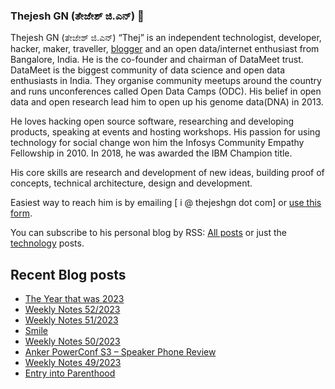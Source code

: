 ### Thejesh GN (ತೇಜೇಶ್ ಜಿ.ಎನ್) 👋

Thejesh GN (ತೇಜೇಶ್ ಜಿ.ಎನ್) “Thej” is an independent technologist, developer, hacker, maker, traveller, [blogger](https://thejeshgn.com/) and an open data/internet enthusiast from Bangalore, India. He is the co-founder and chairman of DataMeet trust. DataMeet is the biggest community of data science and open data enthusiasts in India. They organise community meetups around the country and runs unconferences called Open Data Camps (ODC). His belief in open data and open research lead him to open up his genome data(DNA) in 2013.

He loves hacking open source software, researching and developing products, speaking at events and hosting workshops. His passion for using technology for social change won him the Infosys Community Empathy Fellowship in 2010. In 2018, he was awarded the IBM Champion title.

His core skills are research and development of new ideas, building proof of concepts, technical architecture, design and development.

Easiest way to reach him is by emailing [ i @ thejeshgn dot com] or [use this form](https://thejeshgn.com/contact/).

You can subscribe to his personal blog by RSS: [All posts](https://feeds.thejeshgn.com/thejeshgn) or just the [technology](https://feeds.thejeshgn.com/technology) posts.

## Recent Blog posts
<!-- BLOG-POST-LIST:START -->
- [The Year that was 2023](https://thejeshgn.com/2023/12/31/the-year-that-was-2023/)
- [Weekly Notes 52/2023](https://thejeshgn.com/2023/12/29/weekly-notes-52-2023/)
- [Weekly Notes 51/2023](https://thejeshgn.com/2023/12/22/weekly-notes-51-2023/)
- [Smile](https://thejeshgn.com/2023/12/20/smile/)
- [Weekly Notes 50/2023](https://thejeshgn.com/2023/12/15/weekly-notes-50-2023/)
- [Anker PowerConf S3 – Speaker Phone Review](https://thejeshgn.com/2023/12/14/anker-powerconf-s3-speaker-phone-review/)
- [Weekly Notes 49/2023](https://thejeshgn.com/2023/12/08/weekly-notes-49-2023/)
- [Entry into Parenthood](https://thejeshgn.com/2023/12/05/entry-into-parenthood/)
<!-- BLOG-POST-LIST:END -->
